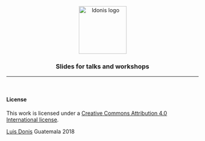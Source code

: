 <p align="center">
  <a href="https://www.ldonis.com" target="_blank">
    <img alt="ldonis logo" src="https://cdn.lesli.tech/assets/logos/ldonis/ldonis-logo.svg" width="125px" />
  </a>
</p>

<h3 align="center">Slides for talks and workshops</h3>

<hr/>

<br/>

#### License

This work is licensed under a [Creative Commons Attribution 4.0
International license](https://creativecommons.org/licenses/by/4.0/).

[Luis Donis](https://www.ldonis.com) Guatemala 2018
